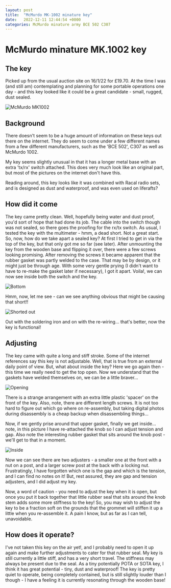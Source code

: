```yaml
---
layout: post
title:  "McMurdo MK-1002 minature key"
date:   2022-12-11 12:44:54 +0000
categories: McMurdo minature army BCE 502 C307
---
```


# McMurdo minature MK.1002 key

## The key

Picked up from the usual auction site on 16/1/22 for £19.70. At the time I was (and still am)
contemplating and planning for some portable operations one day - and this key looked like it could
be a great candidate - small, rugged, dust sealed.

![McMurdo MK1002]({{site.url}}/images/McMurdo1002.JPG)

## Background

There doesn't seem to be a huge amount of information on these keys out there on the internet. They
do seem to come under a few different names from a few different manufacturers, such as the 'BCE 502',
C307 as well as McMurdo 1002.

My key seems slightly unusual in that it has a longer metal base with an extra 'tx/rx' switch attached.
This does very much look like an original part, but most of the pictures on the internet don't have this.

Reading around, this key looks like it was combined with Racal radio sets, and is designed as dust and
waterproof, and was even used on liferafts?

## How did it come

The key came pretty clean. Well, hopefully being water and dust proof, you'd sort of hope that had done
its job. The cable into the switch though was not sealed, so there goes the proofing for the rx/tx
switch. As usual, I tested the key with the multimeter - hmm, a dead short. Not a great start. So, now,
how do we take apart a sealed key? At first I tried to get in via the top of the key, but that only
got me so far (see later). After unmounting the key from the wooden base and flipping it over,
there were a few screws looking promising. After removing the screws it became apparent that the rubber
gasket was partly welded to the case. That may be by design, or it might just be through age. With some
very gentle prying (I didn't want to have to re-make the gasket later if necessary), I got it apart.
Voila!, we can now see inside both the switch and the key.

![Bottom]({{site.url}}/images/McMurdo_open_bottom.JPG)

Hmm, now, let me see - can we see anything obvious that might be causing that short!!

![Shorted out]({{site.url}}/images/McMurdo_spot_the_short.JPG)

Out with the soldering iron and on with the re-wiring... that's better, now the key is functional!

## Adjusting

The key came with quite a long and stiff stroke. Some of the internet references say this key is not
adjustable. Well, that is true from an external daily point of view. But, what about inside the key?
Here we go again then - this time we really need to get the top open. Now we understand that the gaskets
have welded themselves on, we can be a little braver...

![Opening]({{site.url}}/images/McMurdo_opening_the_top.JPG)

There is a strange arrangement with an extra little plastic 'spacer' on the front of the key. Also, note,
there are different length screws. It is not too hard to figure out which go where on re-assembly, but
taking digital photos during disassembly is a cheap backup when disassembling things...

Now, if we gently prise around that upper gasket, finally we get inside... note, in this picture I have
re-attached the knob so I can adjust tension and gap. Also note the interesting rubber gasket that sits
around the knob post - we'll get to that in a moment.

![Inside]({{site.url}}/images/McMurdo_innards.JPG)

Now we can see there are two adjusters - a smaller one at the front with a nut on a post, and a larger
screw post at the back with a locking nut. Frustratingly, I have forgotten which one is the gap and
which is the tension, and I can find no notes on it! But, rest assured, they are gap and tension
adjusters, and I did adjust my key.

Now, a word of caution - you need to adjust the key when it is open, but once you put it back together
that little rubber seal that sits around the knob stem adds some more stiffness to the key! So, you may
wish to adjust the key to be a fraction soft on the grounds that the grommet will stiffen it up a little
when you re-assemble it. A pain I know, but as far as I can tell, unavoidable.

## How does it operate?

I've not taken this key on the air yet!, and I probably need to open it up again and make further
adjustments to cater for that rubber seal. My key is still currently a little stiff, and has a very
short travel. The stiffness may always be present due to the seal. As a tiny potentially POTA or SOTA
key, I think it has great potential - tiny, dust and waterproof! The key is pretty quiet to operate,
being completely contained, but is still slightly louder than I though - I have a feeling it is
currently resonating through the wooden base!

